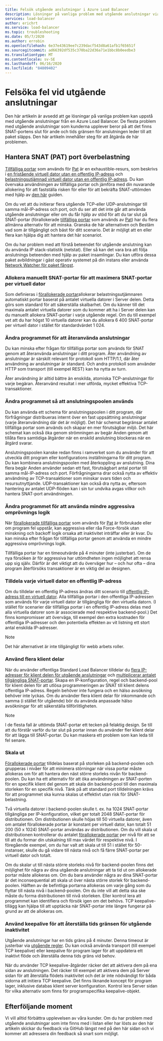 ```yaml
---
title: Felsök utgående anslutningar i Azure Load Balancer
description: Lösningar på vanliga problem med utgående anslutningar via Azure Load Balancer.
services: load-balancer
author: erichrt
ms.service: load-balancer
ms.topic: troubleshooting
ms.date: 05/7/2020
ms.author: errobin
ms.openlocfilehash: 6e37e43619ee7c239dacf543d8a61afb1f65651f
ms.sourcegitcommit: ad66392df535c370ba22d36a71e1bbc8b0eedbe3
ms.translationtype: MT
ms.contentlocale: sv-SE
ms.lasthandoff: 06/16/2020
ms.locfileid: "84809402"
---
```

# <a name="troubleshooting-outbound-connections-failures"></a><a name="obconnecttsg"></a>Felsöka fel vid utgående anslutningar

Den här artikeln är avsedd att ge lösningar på vanliga problem kan uppstå med utgående anslutningar från en Azure Load Balancer. De flesta problem med utgående anslutningar som kunderna upplever beror på att det finns SNAT-portens slut för ande och tids gränsen för anslutningen leder till att paket släpps. Den här artikeln innehåller steg för att åtgärda de här problemen.

## <a name="managing-snat-pat-port-exhaustion"></a><a name="snatexhaust"></a>Hantera SNAT (PAT) port överbelastning
[Tillfälliga portar](load-balancer-outbound-connections.md#preallocatedports) som används för [Pat](load-balancer-outbound-connections.md#pat) är en exhaustible-resurs, som beskrivs i [en fristående virtuell dator utan en offentlig IP-adress](load-balancer-outbound-connections.md#defaultsnat) och [belastningsutjämnad virtuell dator utan en offentlig IP-adress](load-balancer-outbound-connections.md#lb). Du kan övervaka användningen av tillfälliga portar och jämföra med din nuvarande allokering för att fastställa risken för eller för att bekräfta SNAT-uttömden med hjälp av [den här](https://docs.microsoft.com/azure/load-balancer/load-balancer-standard-diagnostics#how-do-i-check-my-snat-port-usage-and-allocation) guiden.

Om du vet att du initierar flera utgående TCP-eller UDP-anslutningar till samma mål-IP-adress och port, och du ser att det inte går att använda utgående anslutningar eller om du får hjälp av stöd för att du tar slut på SNAT-portar (förallokerade [tillfälliga portar](load-balancer-outbound-connections.md#preallocatedports) som används av [Pat](load-balancer-outbound-connections.md#pat)) har du flera allmänna alternativ för att minska. Granska de här alternativen och Bestäm vad som är tillgängligt och bäst för ditt scenario. Det är möjligt att en eller flera kan hjälpa dig att hantera det här scenariot.

Om du har problem med att förstå beteendet för utgående anslutning kan du använda IP stack-statistik (netstat). Eller så kan det vara bra att följa anslutnings beteenden med hjälp av paket insamlingar. Du kan utföra dessa paket avbildningar i gäst operativ systemet på din instans eller använda [Network Watcher för paket fångst](../network-watcher/network-watcher-packet-capture-manage-portal.md). 

### <a name="manually-allocate-snat-ports-to-maximize-snat-ports-per-vm"></a><a name ="manualsnat"></a>Allokera manuellt SNAT-portar för att maximera SNAT-portar per virtuell dator
Som definieras i [förallokerade portar](load-balancer-outbound-connections.md#preallocatedports)allokerar belastningsutjämnaren automatiskt portar baserat på antalet virtuella datorer i Server delen. Detta görs som standard för att säkerställa skalbarhet. Om du känner till det maximala antalet virtuella datorer som du kommer att ha i Server delen kan du manuellt allokera SNAT-portar i varje utgående regel. Om du till exempel vet att du har högst 10 virtuella datorer kan du allokera 6 400 SNAT-portar per virtuell dator i stället för standardvärdet 1 024. 

### <a name="modify-the-application-to-reuse-connections"></a><a name="connectionreuse"></a>Ändra programmet för att återanvända anslutningar 
Du kan minska efter frågan för tillfälliga portar som används för SNAT genom att återanvända anslutningar i ditt program. Åter användning av anslutningar är särskilt relevant för protokoll som HTTP/1.1, där åter användning av anslutningar är standard. Och andra protokoll som använder HTTP som transport (till exempel REST) kan ha nytta av turn. 

Åter användning är alltid bättre än enskilda, atomiska TCP-anslutningar för varje begäran. Återanvänd resultat i mer utförda, mycket effektiva TCP-transaktioner.

### <a name="modify-the-application-to-use-connection-pooling"></a><a name="connection pooling"></a>Ändra programmet så att anslutningspoolen används
Du kan använda ett schema för anslutningspoolen i ditt program, där förfrågningar distribueras internt över en fast uppsättning anslutningar (varje återanvändning där det är möjligt). Det här schemat begränsar antalet tillfälliga portar som används och skapar en mer förutsägbar miljö. Det här schemat kan också öka genom strömningen av begär Anden genom att tillåta flera samtidiga åtgärder när en enskild anslutning blockeras när en åtgärd svarar.  

Anslutningspoolen kanske redan finns i ramverket som du använder för att utveckla ditt program eller konfigurations inställningarna för ditt program. Du kan kombinera anslutningspoolen med återkoppling av anslutning. Dina flera begär Anden använder sedan ett fast, förutsägbart antal portar till samma mål-IP-adress och port. Förfrågningarna drar också nytta av effektiv användning av TCP-transaktioner som minskar svars tiden och resursutnyttjande. UDP-transaktioner kan också dra nytta av, eftersom hantering av antalet UDP-flöden kan i sin tur undvika avgas villkor och hantera SNAT-port användningen.

### <a name="modify-the-application-to-use-less-aggressive-retry-logic"></a><a name="retry logic"></a>Ändra programmet för att använda mindre aggressiva omprövnings logik
När [förallokerade tillfälliga portar](load-balancer-outbound-connections.md#preallocatedports) som används för [Pat](load-balancer-outbound-connections.md#pat) är förbrukade eller om program fel uppstår, kan aggressiva eller råa Force-försök utan minskning och backoff logik orsaka att inaktivitet inträffar eller är kvar. Du kan minska efter frågan för tillfälliga portar genom att använda en mindre aggressiva omprövnings logik. 

Tillfälliga portar har en timeoutvärde på 4 minuter (inte justerbar). Om de nya försöken är för aggressiva har uttömdheten ingen möjlighet att rensa upp sig själv. Därför är det viktigt att du överväger hur – och hur ofta – dina program återförsöks transaktioner är en viktig del av designen.

### <a name="assign-a-public-ip-to-each-vm"></a><a name="assignilpip"></a>Tilldela varje virtuell dator en offentlig IP-adress
Om du tilldelar en offentlig IP-adress ändras ditt scenario till [offentlig IP-adress till en virtuell dator](load-balancer-outbound-connections.md#ilpip). Alla tillfälliga portar i den offentliga IP-adressen som används för varje virtuell dator är tillgängliga för den virtuella datorn. (I stället för scenarier där tillfälliga portar i en offentlig IP-adress delas med alla virtuella datorer som är associerade med respektive backend-pool.) Det finns kompromisser att överväga, till exempel den extra kostnaden för offentliga IP-adresser och den potentiella effekten av vit listning ett stort antal enskilda IP-adresser.

>[!NOTE] 
>Det här alternativet är inte tillgängligt för webb arbets roller.

### <a name="use-multiple-frontends"></a><a name="multifesnat"></a>Använd flera klient delar
När du använder offentliga Standard Load Balancer tilldelar du [flera IP-adresser för klient delen för utgående anslutningar](load-balancer-outbound-connections.md#multife) och [multiplicerar antalet tillgängliga SNAT-portar](load-balancer-outbound-connections.md#preallocatedports).  Skapa en IP-konfiguration, regel och backend-pool för klient delen för att utlösa programmeringen av SNAT till klient delens offentliga IP-adress.  Regeln behöver inte fungera och en hälso avsökning behöver inte lyckas.  Om du använder flera klient delar för inkommande och samma (i stället för utgående) bör du använda anpassade hälso avsökningar för att säkerställa tillförlitligheten.

>[!NOTE]
>I de flesta fall är uttömda SNAT-portar ett tecken på felaktig design.  Se till att du förstår varför du tar slut på portar innan du använder fler klient delar för att lägga till SNAT-portar.  Du kan maskera ett problem som kan leda till fel senare.

### <a name="scale-out"></a><a name="scaleout"></a>Skala ut
[Förallokerade portar](load-balancer-outbound-connections.md#preallocatedports) tilldelas baserat på storleken på backend-poolen och grupperas i nivåer för att minimera störningar när vissa portar måste allokeras om för att hantera den näst större storleks nivån för backend-poolen.  Du kan ha ett alternativ för att öka användningen av SNAT-porten för en specifik klient del genom att skala din backend-pool till den maximala storleken för en specifik nivå.  Tänk på att standard port tilldelningen krävs för att programmet ska kunna skalas ut effektivt utan risk för SNAT-belastning.

Två virtuella datorer i backend-poolen skulle t. ex. ha 1024 SNAT-portar tillgängliga per IP-konfiguration, vilket ger totalt 2048 SNAT-portar för distributionen.  Om distributionen skulle höjas till 50 virtuella datorer, även om antalet förallokerade portar är konstant per virtuell dator, kan totalt 51 200 (50 x 1024) SNAT-portar användas av distributionen.  Om du vill skala ut distributionen kontrollerar du antalet [förallokerade portar](load-balancer-outbound-connections.md#preallocatedports) per nivå för att se till att du formar din utskalning till max värdet för respektive nivå.  I föregående exempel, om du har valt att skala ut till 51 i stället för 50-instanser, skulle du gå vidare till nästa nivå och få färre SNAT-portar per virtuell dator och totalt.

Om du skalar ut till nästa större storleks nivå för backend-poolen finns det möjlighet för några av dina utgående anslutningar att ta tid ut om allokerade portar måste allokeras om.  Om du bara använder några av dina SNAT-portar är det inconsequential att skala ut över nästa större storlek för backend-poolen.  Hälften av de befintliga portarna allokeras om varje gång som du flyttar till nästa nivå i backend-poolen.  Om du inte vill att detta ska ske måste du forma distributionen till nivå storleken.  Eller kontrol lera att programmet kan identifiera och försök igen om det behövs.  TCP keepalive-tillägg kan hjälpa till att upptäcka när SNAT-portar inte längre fungerar på grund av att de allokeras om.

### <a name="use-keepalives-to-reset-the-outbound-idle-timeout"></a><a name="idletimeout"></a>Använd keepalive för att återställa tids gränsen för utgående inaktivitet
Utgående anslutningar har en tids gräns på 4 minuter. Denna timeout är justerbar via [utgående regler](../load-balancer/load-balancer-outbound-rules-overview.md#idletimeout). Du kan också använda transport (till exempel TCP keepalive) eller keepalive för program lager för att uppdatera ett inaktivt flöde och återställa denna tids gräns vid behov.  

När du använder TCP keepalive-åtgärder räcker det att aktivera dem på ena sidan av anslutningen. Det räcker till exempel att aktivera dem på Server sidan för att återställa flödets inaktivitet och det är inte nödvändigt för båda sidorna att initiera TCP keepalive.  Det finns liknande koncept för program lager, inklusive databas klient server konfiguration.  Kontrol lera Server sidan för vilka alternativ som finns för programspecifika keepalive-objekt.

## <a name="next-steps"></a>Efterföljande moment
Vi vill alltid förbättra upplevelsen av våra kunder. Om du har problem med utgående anslutningar som inte finns med i listan eller har lösts av den här artikeln skickar du feedback via GitHub längst ned på den här sidan och vi kommer att adressera din feedback så snart som möjligt.
